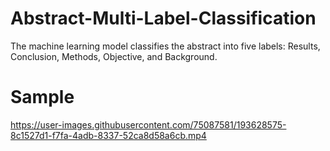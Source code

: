 # Abstract-Multi-Label-Classification
The machine learning model classifies the abstract into five labels: Results, Conclusion, Methods, Objective, and Background.


# Sample

https://user-images.githubusercontent.com/75087581/193628575-8c1527d1-f7fa-4adb-8337-52ca8d58a6cb.mp4
